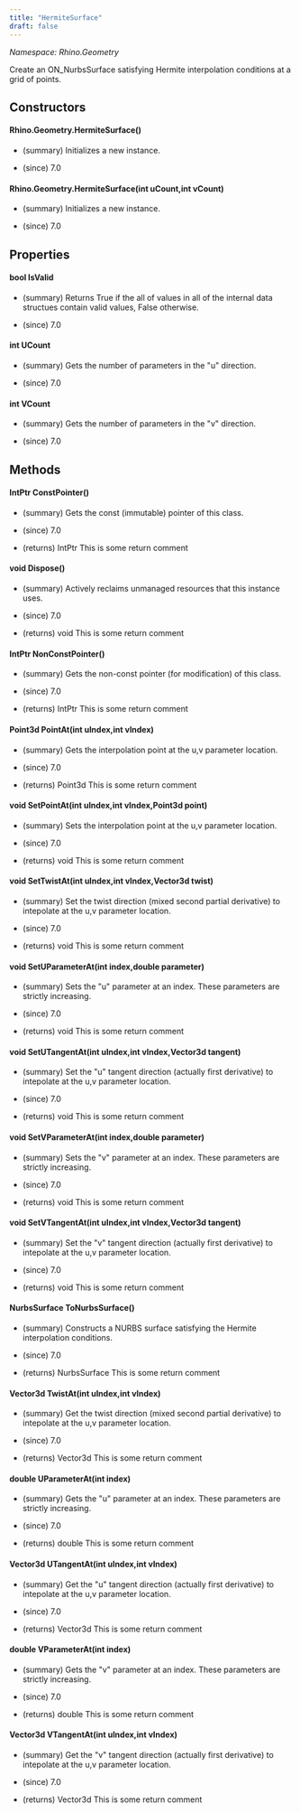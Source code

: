 ```yaml
---
title: "HermiteSurface"
draft: false
---
```


*Namespace: Rhino.Geometry*

   Create an ON_NurbsSurface satisfying Hermite interpolation conditions at a grid of points.
   
## Constructors
#### Rhino.Geometry.HermiteSurface()
- (summary) 
     Initializes a new  instance.
     
- (since) 7.0
#### Rhino.Geometry.HermiteSurface(int uCount,int vCount)
- (summary) 
     Initializes a new  instance.
     
- (since) 7.0
## Properties
#### bool IsValid
- (summary) 
     Returns True if the all of values in all of the internal data structues contain valid values, False otherwise.
     
- (since) 7.0
#### int UCount
- (summary) 
     Gets the number of parameters in the "u" direction.
     
- (since) 7.0
#### int VCount
- (summary) 
     Gets the number of parameters in the "v" direction.
     
- (since) 7.0
## Methods
#### IntPtr ConstPointer()
- (summary) 
     Gets the const (immutable) pointer of this class.
     
- (since) 7.0
- (returns) IntPtr This is some return comment
#### void Dispose()
- (summary) 
     Actively reclaims unmanaged resources that this instance uses.
     
- (since) 7.0
- (returns) void This is some return comment
#### IntPtr NonConstPointer()
- (summary) 
     Gets the non-const pointer (for modification) of this class.
     
- (since) 7.0
- (returns) IntPtr This is some return comment
#### Point3d PointAt(int uIndex,int vIndex)
- (summary) 
     Gets the interpolation point at the u,v parameter location.
     
- (since) 7.0
- (returns) Point3d This is some return comment
#### void SetPointAt(int uIndex,int vIndex,Point3d point)
- (summary) 
     Sets the interpolation point at the u,v parameter location.
     
- (since) 7.0
- (returns) void This is some return comment
#### void SetTwistAt(int uIndex,int vIndex,Vector3d twist)
- (summary) 
     Set the twist direction (mixed second partial derivative) to intepolate at the u,v parameter location.
     
- (since) 7.0
- (returns) void This is some return comment
#### void SetUParameterAt(int index,double parameter)
- (summary) 
     Sets the "u" parameter at an index. These parameters are strictly increasing.
     
- (since) 7.0
- (returns) void This is some return comment
#### void SetUTangentAt(int uIndex,int vIndex,Vector3d tangent)
- (summary) 
     Set the "u" tangent direction (actually first derivative) to intepolate at the u,v parameter location.
     
- (since) 7.0
- (returns) void This is some return comment
#### void SetVParameterAt(int index,double parameter)
- (summary) 
     Sets the "v" parameter at an index. These parameters are strictly increasing.
     
- (since) 7.0
- (returns) void This is some return comment
#### void SetVTangentAt(int uIndex,int vIndex,Vector3d tangent)
- (summary) 
     Set the "v" tangent direction (actually first derivative) to intepolate at the u,v parameter location.
     
- (since) 7.0
- (returns) void This is some return comment
#### NurbsSurface ToNurbsSurface()
- (summary) 
     Constructs a NURBS surface satisfying the Hermite interpolation conditions.
     
- (since) 7.0
- (returns) NurbsSurface This is some return comment
#### Vector3d TwistAt(int uIndex,int vIndex)
- (summary) 
     Get the twist direction (mixed second partial derivative) to intepolate at the u,v parameter location.
     
- (since) 7.0
- (returns) Vector3d This is some return comment
#### double UParameterAt(int index)
- (summary) 
     Gets the "u" parameter at an index. These parameters are strictly increasing.
     
- (since) 7.0
- (returns) double This is some return comment
#### Vector3d UTangentAt(int uIndex,int vIndex)
- (summary) 
     Get the "u" tangent direction (actually first derivative) to intepolate at the u,v parameter location.
     
- (since) 7.0
- (returns) Vector3d This is some return comment
#### double VParameterAt(int index)
- (summary) 
     Gets the "v" parameter at an index. These parameters are strictly increasing.
     
- (since) 7.0
- (returns) double This is some return comment
#### Vector3d VTangentAt(int uIndex,int vIndex)
- (summary) 
     Get the "v" tangent direction (actually first derivative) to intepolate at the u,v parameter location.
     
- (since) 7.0
- (returns) Vector3d This is some return comment
